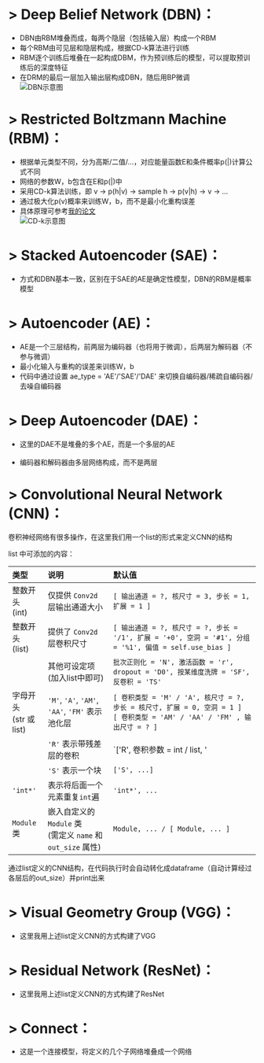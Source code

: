 # > Deep Belief Network (DBN)：
- DBN由RBM堆叠而成，每两个隐层（包括输入层）构成一个RBM</br>
- 每个RBM由可见层和隐层构成，根据CD-k算法进行训练</br>
- RBM逐个训练后堆叠在一起构成DBM，作为预训练后的模型，可以提取预训练后的深度特征</br>
- 在DRM的最后一层加入输出层构成DBN，随后用BP微调</br>
![DBN示意图](https://github.com/fuzimaoxinan/Pytorch-Deep-Neural-Networks/blob/master/image/EDBN.jpg)

# > Restricted Boltzmann Machine (RBM)：
- 根据单元类型不同，分为高斯/二值/...，对应能量函数E和条件概率p(|)计算公式不同</br>
- 网络的参数W，b包含在E和p(|)中</br>
- 采用CD-k算法训练，即 v → p(h|v) → sample h → p(v|h) → v → ...</br>
- 通过极大化p(v)概率来训练W，b，而不是最小化重构误差</br>
- 具体原理可参考[我的论文](https://www.sciencedirect.com/science/article/pii/S0019057819302903?via%3Dihub) </br>
![CD-k示意图](https://github.com/fuzimaoxinan/Pytorch-Deep-Neural-Networks/blob/master/image/CD-K.jpg)

# > Stacked Autoencoder (SAE)：
- 方式和DBN基本一致，区别在于SAE的AE是确定性模型，DBN的RBM是概率模型</br>

# > Autoencoder (AE)：
- AE是一个三层结构，前两层为编码器（也将用于微调），后两层为解码器（不参与微调）</br>
- 最小化输入与重构的误差来训练W，b</br>
- 代码中通过设置 ae_type = 'AE'/'SAE'/'DAE' 来切换自编码器/稀疏自编码器/去噪自编码器</br>

# > Deep Autoencoder (DAE)：
- 这里的DAE不是堆叠的多个AE，而是一个多层的AE</br></br>
- 编码器和解码器由多层网络构成，而不是两层</br>

# > Convolutional Neural Network (CNN)：
卷积神经网络有很多操作，在这里我们用一个list的形式来定义CNN的结构</br>

list 中可添加的内容：</br>

| 类型 | 说明 | 默认值
| :---- | :---- | :- 
| 整数开头</br>(int) | 仅提供 `Conv2d` 层输出通道大小 | `[ 输出通道 = ?, 核尺寸 = 3, 步长 = 1, 扩展 = 1 ]`
| 整数开头</br>(list) | 提供了 `Conv2d` 层卷积尺寸 | `[ 输出通道 = ?, 核尺寸 = ?, 步长 = '/1', 扩展 = '+0', 空洞 = '#1', 分组 = '%1', 偏值 = self.use_bias ]`
|  | 其他可设定项</br>(加入list中即可) | `批次正则化 = 'N', 激活函数 = 'r', dropout = 'D0', 按某维度洗牌 = 'SF', 反卷积 = 'TS'`
| 字母开头</br>(str 或 list) | `'M'`, `'A'`, `'AM'`, `'AA'`, `'FM'` 表示池化层 |  `[ 卷积类型 = 'M' / 'A', 核尺寸 = ?, 步长 = 核尺寸, 扩展 = 0, 空洞 = 1 ]`</br> `[ 卷积类型 = 'AM' / 'AA' / 'FM' , 输出尺寸 = ? ]`
| | `'R'` 表示带残差层的卷积 | `['R', 卷积参数 = int / list, '|', 卷积参数 = int / list ]`
| | `'S'` 表示一个块 | `['S', ...]`
| `'int*'` | 表示将后面一个元素重复`int`遍 | `'int*', ...`
|`Module`类 | 嵌入自定义的`Module` 类</br> (需定义 `name` 和 `out_size` 属性) | `Module, ... / [ Module, ... ]`

通过list定义的CNN结构，在代码执行时会自动转化成dataframe（自动计算经过各层后的out_size）并print出来</br>

# > Visual Geometry Group (VGG)：
- 这里我用上述list定义CNN的方式构建了VGG</br>

# > Residual Network (ResNet)：
- 这里我用上述list定义CNN的方式构建了ResNet</br>

# > Connect：
- 这是一个连接模型，将定义的几个子网络堆叠成一个网络</br>
